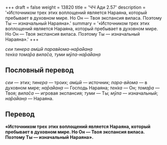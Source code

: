 +++
draft = false
weight = 13820
title = 'ЧЧ Ади 2.57'
description = '«Источником трех этих воплощений является Нараяна, который пребывает в духовном мире. Но Он — Твоя экспансия виласа. Поэтому Ты — изначальный Нараяна».'
summary = '«Источником трех этих воплощений является Нараяна, который пребывает в духовном мире. Но Он — Твоя экспансия виласа. Поэтому Ты — изначальный Нараяна».'
+++

_сеи тинера ам̇ш́ӣ паравйома-на̄ра̄йан̣а  
тен̇ха тома̄ра вила̄са, туми мӯла-на̄ра̄йан̣а_

## Пословный перевод

_сеи_ — этих; _тинера_ — троих; _ам̇ш́ӣ_ — источник; _пара_\-_вйома_ — в духовном мире; _на̄ра̄йан̣а_ — Господь Нараяна; _тен̇ха_ — Он; _тома̄ра_ — Твоя; _вила̄са_ — игровая экспансия; _туми_ — Ты; _мӯла_ — изначальный; _на̄ра̄йан̣а_ — Нараяна.

## Перевод

**«Источником трех этих воплощений является Нараяна, который пребывает в духовном мире. Но Он — Твоя экспансия виласа. Поэтому Ты — изначальный Нараяна».**
